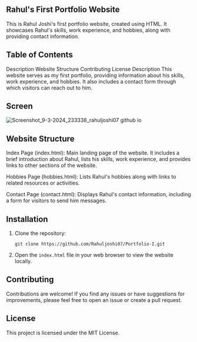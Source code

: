 ## Rahul's First Portfolio Website

This is Rahul Joshi's first portfolio website, created using HTML. It showcases Rahul's skills, work experience, and hobbies, along with providing contact information.

## Table of Contents

Description
Website Structure
Contributing
License
Description
This website serves as my first portfolio, providing information about his skills, work experience, and hobbies. It also includes a contact form through which visitors can reach out to him.

## Screen
 
![Screenshot_9-3-2024_233338_rahuljoshi07 github io](https://github.com/Rahuljoshi07/Portfolio-I/assets/86591216/2b0d41d1-ea23-4413-b775-34bca50364ac)

## Website Structure

Index Page (index.html): Main landing page of the website. It includes a brief introduction about Rahul, lists his skills, work experience, and provides links to other sections of the website.

Hobbies Page (hobbies.html): Lists Rahul's hobbies along with links to related resources or activities.

Contact Page (contact.html): Displays Rahul's contact information, including a form for visitors to send him messages.

## Installation

1. Clone the repository:

    ```
    git clone https://github.com/Rahuljoshi07/Portfolio-I.git
    ```

2. Open the `index.html` file in your web browser to view the website locally.

## Contributing

Contributions are welcome! If you find any issues or have suggestions for improvements, please feel free to open an issue or create a pull request.

## License

This project is licensed under the MIT License.

